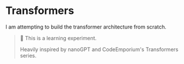 # Transformers

I am attempting to build the transformer architecture from scratch.

> 🚧 This is a learning experiment.
>
> Heavily inspired by nanoGPT and CodeEmporium's Transformers series.